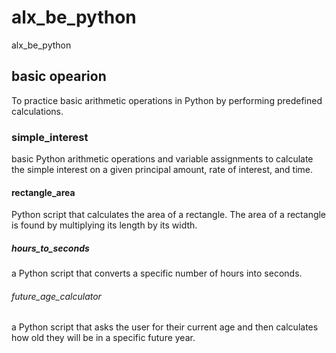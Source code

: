 # alx_be_python
alx_be_python
## basic opearion
To practice basic arithmetic operations in Python by performing predefined calculations.
### simple_interest
basic Python arithmetic operations and variable assignments to calculate the simple interest on a given principal amount, rate of interest, and time.
#### rectangle_area
Python script that calculates the area of a rectangle. The area of a rectangle is found by multiplying its length by its width.
##### hours_to_seconds
a Python script that converts a specific number of hours into seconds.
###### future_age_calculator
a Python script that asks the user for their current age and then calculates how old they will be in a specific future year.
